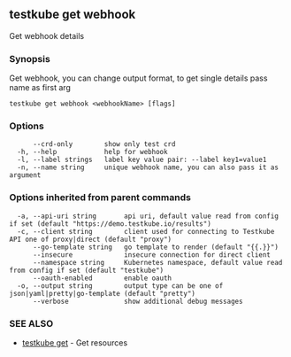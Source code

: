 ## testkube get webhook

Get webhook details

### Synopsis

Get webhook, you can change output format, to get single details pass name as first arg

```
testkube get webhook <webhookName> [flags]
```

### Options

```
      --crd-only        show only test crd
  -h, --help            help for webhook
  -l, --label strings   label key value pair: --label key1=value1
  -n, --name string     unique webhook name, you can also pass it as argument
```

### Options inherited from parent commands

```
  -a, --api-uri string       api uri, default value read from config if set (default "https://demo.testkube.io/results")
  -c, --client string        client used for connecting to Testkube API one of proxy|direct (default "proxy")
      --go-template string   go template to render (default "{{.}}")
      --insecure             insecure connection for direct client
      --namespace string     Kubernetes namespace, default value read from config if set (default "testkube")
      --oauth-enabled        enable oauth
  -o, --output string        output type can be one of json|yaml|pretty|go-template (default "pretty")
      --verbose              show additional debug messages
```

### SEE ALSO

* [testkube get](testkube_get.md)	 - Get resources

